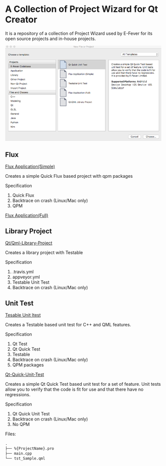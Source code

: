 A Collection of Project Wizard for Qt Creator
=============================================

It is a repository of a collection of Project Wizard used by E-Fever for its open source projects and in-house projects. 

![Image](docs/screenshot1.png)

Flux
----

[Flux Application(Simple)](Flux-Application-Simple)

Creates a simple Quick Flux based project with qpm packages

Specification

1. Quick Flux
2. Backtrace on crash (Linux/Mac only)
3. QPM

[Flux Application(Full)](Flux-Application-Full)


Library Project
-----

[Qt/Qml-Library-Project](Qt-Qml-Library-Project)

Creates a library project with Testable

Specification

 1. .travis.yml
 1. appveyor.yml
 1. Testable Unit Test 
 1. Backtrace on crash (Linux/Mac only)


Unit Test
----

[Tesable Unit Itest](Testable-Unit-Test)

Creates a Testable based unit test for C++ and QML features.

Specification

1. Qt Test
2. Qt Quick Test
3. Testable
4. Backtrace on crash (Linux/Mac only)
5. QPM packages

[Qt-Quick-Unit-Test](Qt-Quick-Unit-Test)

Creates a simple Qt Quick Test based unit test for a set of feature. Unit tests allow you to verify that the code is fit for use and that there have no regressions.

Specification

 1. Qt Quick Unit Test
 2. Backtrace on crash (Linux/Mac only)
 3. No QPM

Files:

```
.
├── %{ProjectName}.pro
├── main.cpp
└── tst_Sample.qml
```
